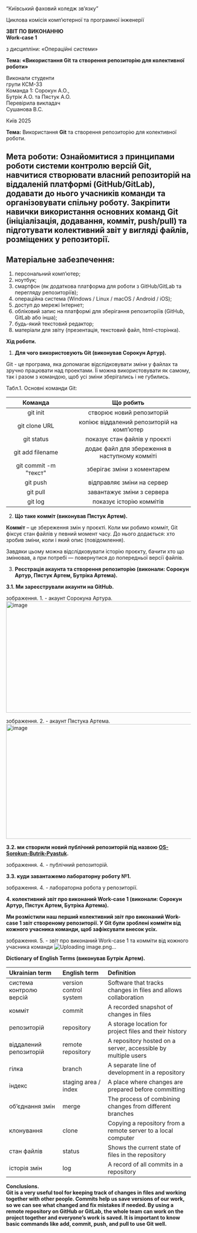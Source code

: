 “Київський фаховий коледж зв’язку”

Циклова комісія комп’ютерної та програмної інженерії

**ЗВІТ ПО ВИКОНАННЮ**   
**Work-case 1**

з дисципліни: «Операційні системи»

**Тема: «Використання Git та створення репозиторію для колективної роботи»**

Виконали студенти   
групи КСМ-33  
Команда 1: Сорокун А.О.,   
Бутрік А.О. та Пястук А.О.   
Перевірила викладач  
Сушанова В.С. 

Київ 2025

**Тема:** Використання **Git** та створення репозиторію для колективної роботи.

## **Мета роботи:** Ознайомитися з принципами роботи системи контролю версій **Git**, навчитися створювати власний репозиторій на віддаленій платформі (GitHub/GitLab), додавати до нього учасників команди та організовувати спільну роботу.  Закріпити навички використання основних команд Git (ініціалізація, додавання, комміт, push/pull) та підготувати колективний звіт у вигляді файлів, розміщених у репозиторії.

## **Матеріальне забезпечення:**

1. персональний комп’ютер;  
2. ноутбук;  
3. смартфон (як додаткова платформа для роботи з GitHub/GitLab та перегляду репозиторіїв);  
4. операційна система (Windows / Linux / macOS / Android / iOS);  
5. доступ до мережі Інтернет;  
6. обліковий запис на платформі для зберігання репозиторіїв (GitHub, GitLab або інша);  
7. будь-який текстовий редактор;  
8. матеріали для звіту (презентація, текстовий файл, html-сторінка).

**Хід роботи.**

1. **Для чого використовують Git (виконував Сорокун Артур).**

Git \- це програма, яка допомагає відслідковувати зміни у файлах та зручно працювати над проектами. Її можна використовувати як самому, так і разом з командою, щоб усі зміни зберігались і не губились.

Табл.1. Основні команди Git:

| Команда | Що робить |
| :---: | :---: |
| git init | створює новий репозиторій |
| git clone URL | копіює віддалений репозиторій на комп’ютер |
| git status | показує стан файлів у проєкті |
| git add filename | додає файл для збереження в наступному комміті |
| git commit \-m "текст" | зберігає зміни з коментарем |
| git push | відправляє зміни на сервер |
| git pull | завантажує зміни з сервера |
| git log | показує історію коммітів |

2. **Що таке комміт (виконував Пястук Артем).**

**Комміт** – це збереження змін у проєкті. Коли ми робимо комміт, Git фіксує стан файлів у певний момент часу. До нього додається: хто зробив зміни, коли і який опис (повідомлення).

Завдяки цьому можна відслідковувати історію проєкту, бачити хто що змінював, а при потребі — повернутися до попередньої версії файлів.

3. **Реєстрація акаунта та створення репозиторію (виконали: Сорокун Артур, Пястук Артем, Бутріка Артема).**

**3.1. Ми зареєстрували акаунти на GitHub.** 

зображення. 1\. \- акаунт Сорокуна Артура.
<img width="578" height="303" alt="image" src="https://github.com/user-attachments/assets/322d9e3e-93b1-4cd5-b191-bd31b7321f29" />

зображення. 2\. \- акаунт Пястука Артема.
<img width="597" height="312" alt="image" src="https://github.com/user-attachments/assets/5f5d606f-057c-4ce0-bab4-4b1dd5dd899a" />

**3.2. ми створили новий публічний репозиторій під назвою [OS-Sorokun-Butrik-Pyastuk](https://github.com/Artur090907/OS-Sorokun-Butrik-Pyastuk).**

зображення. 4\. \- публічний репозиторій.

**3.3. куди завантажемо лабораторну роботу №1.**

зображення. 4\. \- лабораторна робота у репозиторії.

**4\. колективний звіт про виконаний Work-case 1 (виконали: Сорокун Артур, Пястук Артем, Бутріка Артема).**

**Ми розмістили наш перший колективний звіт про виконаний Work-case 1 звіт створеному репозиторії. У Git були зроблені комміти від кожного учасника команди, щоб зафіксувати внесок усіх.**


зображення. 5\. \-  звіт про виконаний Work-case 1 та комміти від кожного учасника команди
![Uploading image.png…]()

**Dictionary of English Terms (виконував Бутрік Артем).**

| Ukrainian term | English term | Definition |
| :---- | :---- | :---- |
| система контролю версій | version control system | Software that tracks changes in files and allows collaboration |
| комміт | commit | A recorded snapshot of changes in files |
| репозиторій | repository | A storage location for project files and their history |
| віддалений репозиторій | remote repository | A repository hosted on a server, accessible by multiple users |
| гілка | branch | A separate line of development in a repository |
| індекс | staging area / index | A place where changes are prepared before committing |
| об’єднання змін | merge | The process of combining changes from different branches |
| клонування | clone | Copying a repository from a remote server to a local computer |
| стан файлів | status | Shows the current state of files in the repository |
| історія змін | log | A record of all commits in a repository |

**Conclusions.**  
**Git is a very useful tool for keeping track of changes in files and working together with other people. Commits help us save versions of our work, so we can see what changed and fix mistakes if needed. By using a remote repository on GitHub or GitLab, the whole team can work on the project together and everyone’s work is saved. It is important to know basic commands like add, commit, push, and pull to use Git well.**
